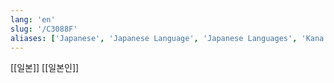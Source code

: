 ```yaml
---
lang: 'en'
slug: '/C3088F'
aliases: ['Japanese', 'Japanese Language', 'Japanese Languages', 'Kana', 'かな']
---
```


[[일본]] [[일본인]]
